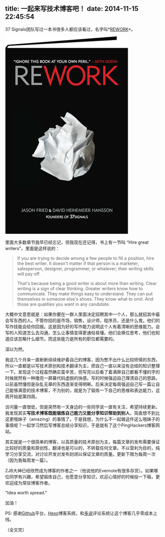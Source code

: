 title: 一起来写技术博客吧！
date: 2014-11-15 22:45:54
---

37 Signals团队写过一本书很多人都应该看过，名字叫*[REWORK](http://book.douban.com/subject/3889178/)*。

![Rework](/css/images/rework.png)

里面大多数章节我早已经忘记，但我现在还记得，书上有一节叫 “Hire great writers”。里面是这样说的：

> If you are trying to decide among a few people to fill a position, hire the best writer. It doesn't matter if that person is a marketer, salesperson, designer, programmer, or whatever; their writing skills will pay off.
> 
> That's because being a good writer is about more than writing. Clear writing is a sign of clear thinking. Greater writers know how to communicate. They make things easy to understand. They can put themselves in someone else's shoes. They know what to omit. And those are qualities you want in any candidate.

大概中文意思就是：如果你要在一群人里面决定招聘其中一个人，那么就招其中最会写东西的人。不管你招的是市场，销售，设计师，程序员，还是什么鬼，他们的写作技能会给你回报。这是因为好的写作能力说明这个人有着清晰的思维能力。会写的人知道怎么去沟通，怎么让事情变得更通俗易懂。他们会换位思考，他们也知道应该忽略什么细节。而这些能力是所有的职位都需要的。

深以为然。

我这几个月来一直断断续续维护着自己的博客，因为憋不出什么比较矫情的东西，所以一直都是以写技术原创和技术翻译为主，把自己一直以来没有总结的知识整理一下。发现这个过程虽然确实蛮辛苦，但写完以后看了着满屏自己都看不懂的字的时候居然有一种撸完一屏幕代码虚脱的快感。写的时候强迫自己理清自己的思路，以前虽然懂但是杂乱无章的东西逐渐变得明晰。后来决定每周强迫自己写一篇让自己能够满意的技术博客，不为别的，就是为了锻炼一下自己的思维和表达能力，这周开始是第四周。

访问量一直很低，但是突然有一天身边的一些同学说一直有关注，希望持续更新。我发现其实**写技术博客既能锻炼自己能力又能分享知识帮助到别人**，简直想不到比这更哦妹子（amazing）的事情了。于是我想，为什么不一起做这件这么哦妹子的事情呢？一起学习然后写博客总结分享知识，于是就有了这个PingHackers博客网站。

其实就是一个很简单的博客，以高质量的技术原创为主，每篇文章的发布需要保证比较好的质量和原创性，翻译也是可以的，不转载任何文章。不以营利为目的，纯学习分享交流，对讨论开发对发布封闭以保证文章的质量。更新下限为每周一次（因为我每周发一篇）。

ZJB大神已经欣然成为博客的作者之一（他说他的Evernote有很多存货）。如果哪位同学有兴趣，希望锻炼自己，也愿意分享知识，欢迎心情好的时候投一下稿，更欢迎成为常驻博客作者。

"Idea worth spread."

加油！

PS: 感谢[Github](https://github.com)平台，[Hexo](http://hexo.io)博客系统，和[多说](http://duoshuo.com)评论系统让这个博客几乎零成本上线。

（全文完）






